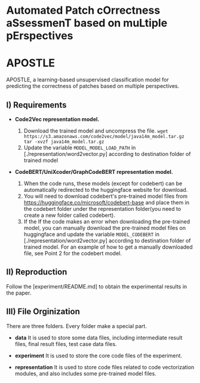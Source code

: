 # Automated Patch cOrrectness aSsessmenT based on muLtiple pErspectives


# APOSTLE
APOSTLE, a learning-based unsupervised classification model for predicting the correctness of patches based on multiple perspectives.

## I) Requirements

* **Code2Vec representation model.**
  1. Download the trained model and uncompress the file.
  `wget https://s3.amazonaws.com/code2vec/model/java14m_model.tar.gz tar -xvzf java14m_model.tar.gz`
  2. Update the variable `MODEL_MODEL_LOAD_PATH` in [./representation/word2vector.py] according to destination folder of trained model

* **CodeBERT/UniXcoder/GraphCodeBERT representation model.**
  1. When the code runs, these models (except for codebert) can be automatically redirected to the huggingface website for download.
  2. You will need to download codebert's pre-trained model files from https://huggingface.co/microsoft/codebert-base and place them in the codebert folder under the representation folder(you need to create a new folder called codebert).
  3. If the If the code makes an error when downloading the pre-trained model, you can manually download the pre-trained model files on huggingface and update the variable `MODEL_CODEBERT` in [./representation/word2vector.py] according to destination folder of trained model. For an example of how to get a manually downloaded file, see Point 2 for the codebert model.

## II) Reproduction
  Follow the [experiment/README.md] to obtain the experimental results in the paper.

## III) File Orginization
  There are three folders. Every folder make a special part.

  * **data**
  It is used to store some data files, including intermediate result files, final result files, test case data files.

  * **experiment**
  It is used to store the core code files of the experiment.

  * **representation**
  It is used to store code files related to code vectorization modules, and also includes some pre-trained model files.

